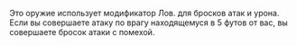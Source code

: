 Это оружие использует модификатор Лов. для бросков атак и урона. Если вы совершаете атаку по врагу находящемуся в 5 футов от вас, вы совершаете бросок атаки с помехой.